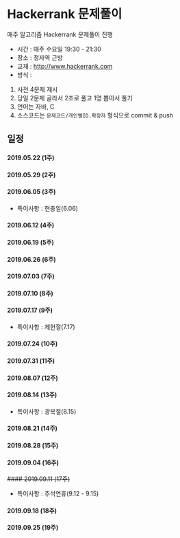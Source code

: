 # Hackerrank 문제풀이
매주 알고리즘 Hackerrank 문제풀이 진행

- 시간 : 매주 수요일 19:30 - 21:30
- 장소 : 정자역 근방
- 교재 : http://www.hackerrank.com
- 방식 :
1. 사전 4문제 제시
2. 당일 2문제 골라서 2조로 풀고 1명 뽑아서 풀기
3. 언어는 자바, C
4. 소스코드는 `문제코드/개인별ID.확장자` 형식으로 commit & push

## 일정
#### 2019.05.22 (1주)

#### 2019.05.29 (2주)

#### 2019.06.05 (3주)
- 특이사항 : 현충일(6.06)

#### 2019.06.12 (4주)

#### 2019.06.19 (5주)

#### 2019.06.26 (6주)

#### 2019.07.03 (7주)

#### 2019.07.10 (8주)

#### 2019.07.17 (9주)
- 특이사항 : 제헌절(7.17)

#### 2019.07.24 (10주)

#### 2019.07.31 (11주)

#### 2019.08.07 (12주)

#### 2019.08.14 (13주)
- 특이사항 : 광복절(8.15)

#### 2019.08.21 (14주)

#### 2019.08.28 (15주)

#### 2019.09.04 (16주)

~~#### 2019.09.11 (17주)~~
- 특이사항 : 추석연휴(9.12 - 9.15)

#### 2019.09.18 (18주)

#### 2019.09.25 (19주)


